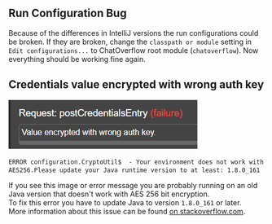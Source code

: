 ## Run Configuration Bug 
Because of the differences in IntelliJ versions the run configurations could be broken. If they are broken, change the `classpath or module` setting in `Edit configurations...` to ChatOverflow root module (`chatoverflow`). Now everything should be working fine again.

## Credentials value encrypted with wrong auth key
![](/img/usage/value-encrypted-wrong-key.png)  
```
ERROR configuration.CryptoUtil$  - Your environment does not work with AES256.Please update your Java runtime version to at least: 1.8.0_161
```
If you see this image or error message you are probably running on an old Java version that doesn't work with AES 256 bit encryption.  
To fix this error you have to update Java to version `1.8.0_161` or later.  
More information about this issue can be found [on stackoverflow.com](https://stackoverflow.com/questions/3862800/invalidkeyexception-illegal-key-size).
